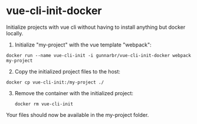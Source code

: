 # vue-cli-init-docker
Initialize projects with vue cli without having to install anything but docker locally.

1. Initialize "my-project" with the vue template "webpack":

  `docker run --name vue-cli-init -i gunnarbr/vue-cli-init-docker webpack my-project`

2. Copy the initialized project files to the host:

  `docker cp vue-cli-init:/my-project ./`

3. Remove the container with the initialized project:

    `docker rm vue-cli-init`

Your files should now be available in the my-project folder.

